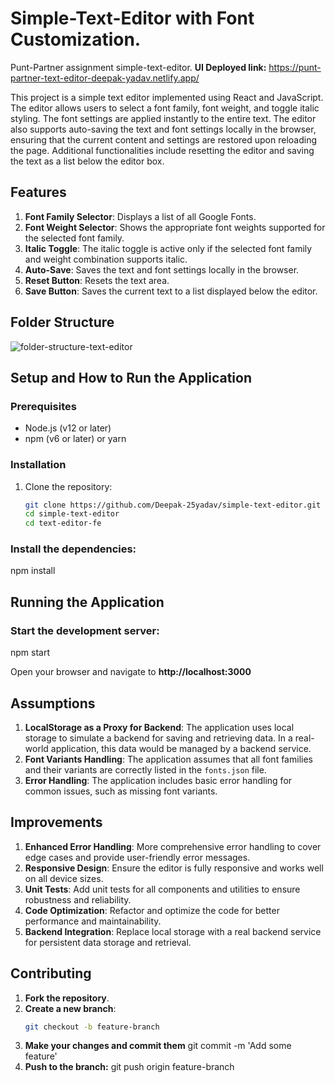 # Simple-Text-Editor with Font Customization.
Punt-Partner assignment simple-text-editor.
**UI Deployed link:** https://punt-partner-text-editor-deepak-yadav.netlify.app/

This project is a simple text editor implemented using React and JavaScript. The editor allows users to select a font family, font weight, and toggle italic styling. The font settings are applied instantly to the entire text. The editor also supports auto-saving the text and font settings locally in the browser, ensuring that the current content and settings are restored upon reloading the page. Additional functionalities include resetting the editor and saving the text as a list below the editor box.

## Features

1. **Font Family Selector**: Displays a list of all Google Fonts.
2. **Font Weight Selector**: Shows the appropriate font weights supported for the selected font family.
3. **Italic Toggle**: The italic toggle is active only if the selected font family and weight combination supports italic.
4. **Auto-Save**: Saves the text and font settings locally in the browser.
5. **Reset Button**: Resets the text area.
6. **Save Button**: Saves the current text to a list displayed below the editor.

## Folder Structure
![folder-structure-text-editor](https://github.com/Deepak-25yadav/simple-text-editor/assets/112754831/d2795d50-8970-4271-ad08-2be8d0a29bf6)


## Setup and How to Run the Application

### Prerequisites

- Node.js (v12 or later)
- npm (v6 or later) or yarn

### Installation

1. Clone the repository:

   ```sh
   git clone https://github.com/Deepak-25yadav/simple-text-editor.git
   cd simple-text-editor
   cd text-editor-fe
   
### Install the dependencies:
npm install

## Running the Application
### Start the development server:
npm start

Open your browser and navigate to **http://localhost:3000**

## Assumptions

1. **LocalStorage as a Proxy for Backend**: The application uses local storage to simulate a backend for saving and retrieving data. In a real-world application, this data would be managed by a backend service.
2. **Font Variants Handling**: The application assumes that all font families and their variants are correctly listed in the `fonts.json` file.
3. **Error Handling**: The application includes basic error handling for common issues, such as missing font variants.


## Improvements

1. **Enhanced Error Handling**: More comprehensive error handling to cover edge cases and provide user-friendly error messages.
2. **Responsive Design**: Ensure the editor is fully responsive and works well on all device sizes.
3. **Unit Tests**: Add unit tests for all components and utilities to ensure robustness and reliability.
4. **Code Optimization**: Refactor and optimize the code for better performance and maintainability.
5. **Backend Integration**: Replace local storage with a real backend service for persistent data storage and retrieval.

## Contributing

1. **Fork the repository**.
2. **Create a new branch**:
   ```sh
   git checkout -b feature-branch

3. **Make your changes and commit them**
git commit -m 'Add some feature'
4. **Push to the branch:**
git push origin feature-branch


